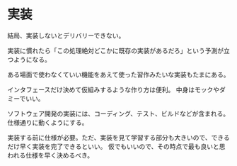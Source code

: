 # 実装

結局、実装しないとデリバリーできない。

実装に慣れたら「この処理絶対どこかに既存の実装があるだろ」という予測が立つようになる。

ある場面で使わなくていい機能をあえて使った習作みたいな実装もたまにある。

インタフェースだけ決めて仮組みするような作り方は便利。
中身はモックやダミーでいい。

ソフトウェア開発の実装には、コーディング、テスト、ビルドなどが含まれる。仕様通りに動くようにする。

実装する前に仕様が必要。ただ、実装を見て学習する部分も大きいので、できるだけ早く実装を完了できるといい。
仮でもいいので、その時点で最も良いと思われる仕様を早く決めるべき。
